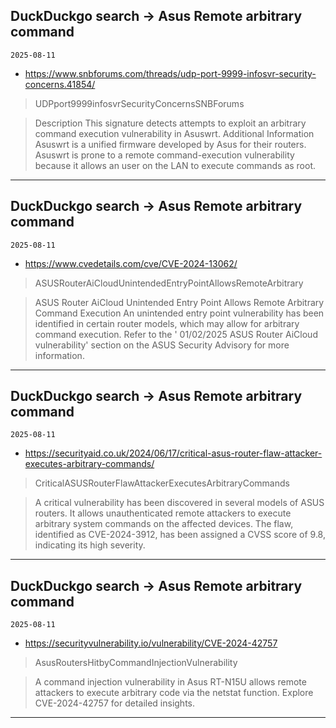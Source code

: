 ## DuckDuckgo search -> Asus Remote arbitrary command
`2025-08-11`

* https://www.snbforums.com/threads/udp-port-9999-infosvr-security-concerns.41854/

<blockquote>
 UDPport9999infosvrSecurityConcernsSNBForums
</blockquote>
<blockquote>
Description This signature detects attempts to exploit an arbitrary command execution vulnerability in Asuswrt. Additional Information Asuswrt is a unified firmware developed by Asus for their routers. Asuswrt is prone to a remote command-execution vulnerability because it allows an user on the LAN to execute commands as root.
</blockquote>

---

## DuckDuckgo search -> Asus Remote arbitrary command
`2025-08-11`

* https://www.cvedetails.com/cve/CVE-2024-13062/

<blockquote>
 ASUSRouterAiCloudUnintendedEntryPointAllowsRemoteArbitrary
</blockquote>
<blockquote>
ASUS Router AiCloud Unintended Entry Point Allows Remote Arbitrary Command Execution An unintended entry point vulnerability has been identified in certain router models, which may allow for arbitrary command execution. Refer to the ' 01/02/2025 ASUS Router AiCloud vulnerability' section on the ASUS Security Advisory for more information.
</blockquote>

---

## DuckDuckgo search -> Asus Remote arbitrary command
`2025-08-11`

* https://securityaid.co.uk/2024/06/17/critical-asus-router-flaw-attacker-executes-arbitrary-commands/

<blockquote>
 CriticalASUSRouterFlawAttackerExecutesArbitraryCommands
</blockquote>
<blockquote>
A critical vulnerability has been discovered in several models of ASUS routers. It allows unauthenticated remote attackers to execute arbitrary system commands on the affected devices. The flaw, identified as CVE-2024-3912, has been assigned a CVSS score of 9.8, indicating its high severity.
</blockquote>

---

## DuckDuckgo search -> Asus Remote arbitrary command
`2025-08-11`

* https://securityvulnerability.io/vulnerability/CVE-2024-42757

<blockquote>
 AsusRoutersHitbyCommandInjectionVulnerability
</blockquote>
<blockquote>
A command injection vulnerability in Asus RT-N15U allows remote attackers to execute arbitrary code via the netstat function. Explore CVE-2024-42757 for detailed insights.
</blockquote>

---

